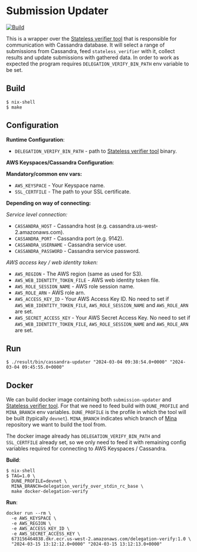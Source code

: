 # Submission Updater

[![Build](https://github.com/MinaFoundation/cassandra-updater/actions/workflows/build.yml/badge.svg)](https://github.com/MinaFoundation/cassandra-updater/actions/workflows/build.yml)

This is a wrapper over the [Stateless verifier tool](https://github.com/MinaProtocol/mina/tree/develop/src/app/delegation_verify) that is responsible for communication with Cassandra database. It will select a range of submissions from Cassandra, feed `stateless_verifier` with it, collect results and update submissions with gathered data. In order to work as expected the program requires `DELEGATION_VERIFY_BIN_PATH` env variable to be set.

## Build
```
$ nix-shell
$ make
```


## Configuration

**Runtime Configuration**:

  - `DELEGATION_VERIFY_BIN_PATH` - path to [Stateless verifier tool](https://github.com/MinaProtocol/mina/tree/develop/src/app/delegation_verify) binary.

**AWS Keyspaces/Cassandra Configuration**:

  **Mandatory/common env vars:**
  - `AWS_KEYSPACE` - Your Keyspace name.
  - `SSL_CERTFILE` - The path to your SSL certificate.

  **Depending on way of connecting:**

  _Service level connection:_
  - `CASSANDRA_HOST` - Cassandra host (e.g. cassandra.us-west-2.amazonaws.com).
  - `CASSANDRA_PORT` - Cassandra port (e.g. 9142).
  - `CASSANDRA_USERNAME` - Cassandra service user.
  - `CASSANDRA_PASSWORD` - Cassandra service password.

  _AWS access key / web identity token:_
  - `AWS_REGION` - The AWS region (same as used for S3).
  - `AWS_WEB_IDENTITY_TOKEN_FILE` - AWS web identity token file.
  - `AWS_ROLE_SESSION_NAME` - AWS role session name.
  - `AWS_ROLE_ARN` - AWS role arn.
  - `AWS_ACCESS_KEY_ID` - Your AWS Access Key ID. No need to set if `AWS_WEB_IDENTITY_TOKEN_FILE`, `AWS_ROLE_SESSION_NAME` and `AWS_ROLE_ARN` are set.
  - `AWS_SECRET_ACCESS_KEY` - Your AWS Secret Access Key. No need to set if `AWS_WEB_IDENTITY_TOKEN_FILE`, `AWS_ROLE_SESSION_NAME` and `AWS_ROLE_ARN` are set.

## Run

```
$ ./result/bin/cassandra-updater "2024-03-04 09:38:54.0+0000" "2024-03-04 09:45:55.0+0000"
```

## Docker

We can build docker image containing both `submission-updater` and [Stateless verifier tool](https://github.com/MinaProtocol/mina/tree/develop/src/app/delegation_verify). For that we need to feed build with `DUNE_PROFILE` and `MINA_BRANCH` env variables. `DUNE_PROFILE` is the profile in which the tool will be built (typically `devnet`). `MINA_BRANCH` indicates which branch of [Mina](https://github.com/MinaProtocol/mina) repository we want to build the tool from.

The docker image already has `DELEGATION_VERIFY_BIN_PATH` and `SSL_CERTFILE` already set, so we only need to feed it with remaining config variables required for connecting to AWS Keyspaces / Cassandra.

**Build**:

```
$ nix-shell
$ TAG=1.0 \
  DUNE_PROFILE=devnet \
  MINA_BRANCH=delegation_verify_over_stdin_rc_base \
  make docker-delegation-verify
```

**Run**:

```
docker run --rm \
  -e AWS_KEYSPACE \
  -e AWS_REGION \
  -e AWS_ACCESS_KEY_ID \
  -e AWS_SECRET_ACCESS_KEY \
  673156464838.dkr.ecr.us-west-2.amazonaws.com/delegation-verify:1.0 \
  "2024-03-15 13:12:12.0+0000" "2024-03-15 13:12:13.0+0000"
```
